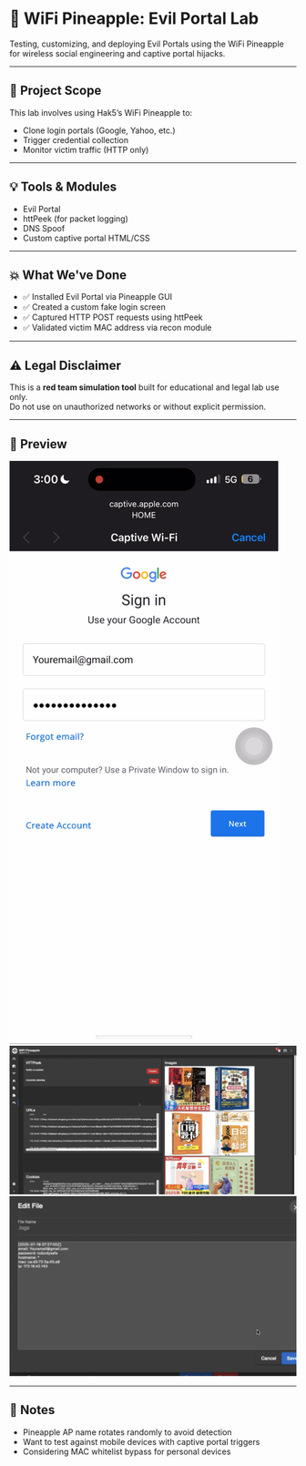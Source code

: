 # 🍍 WiFi Pineapple: Evil Portal Lab

Testing, customizing, and deploying Evil Portals using the WiFi Pineapple for wireless social engineering and captive portal hijacks.

---

## 🎯 Project Scope

This lab involves using Hak5’s WiFi Pineapple to:

- Clone login portals (Google, Yahoo, etc.)
- Trigger credential collection
- Monitor victim traffic (HTTP only)

---

## 💡 Tools & Modules

- Evil Portal
- httPeek (for packet logging)
- DNS Spoof
- Custom captive portal HTML/CSS

---

## 💥 What We've Done

- ✅ Installed Evil Portal via Pineapple GUI  
- ✅ Created a custom fake login screen  
- ✅ Captured HTTP POST requests using httPeek  
- ✅ Validated victim MAC address via recon module  

---

## ⚠️ Legal Disclaimer

This is a **red team simulation tool** built for educational and legal lab use only.  
Do not use on unauthorized networks or without explicit permission.

---

## 📸 Preview
![Portal Preview](./portalpreview.PNG)
![httPeek preview](./httpeekcapture.jpg)
![Captured credentials](./captured.jpg)


---

## 📝 Notes

- Pineapple AP name rotates randomly to avoid detection  
- Want to test against mobile devices with captive portal triggers  
- Considering MAC whitelist bypass for personal devices
